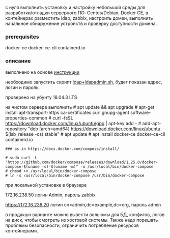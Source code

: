 с нуля выполнить установку и настройку небольшой среды для разработки/отладки серверного ПО: Centos/Debian, Docker CE, в контейнерах разместить ldap, zabbix, настроить домен, выполнить начальное обнаружение устройств и проверку доступности домена.

### prerequisites
docker-ce docker-ce-cli containerd.io

### описание

выполнено на основе [инструкции](https://github.com/osixia/docker-phpLDAPadmin)

необходимо запустить скрипт [ldap+ldapadmin.sh](ldap+ldapadmin.sh), будет показан адрес, логин и пароль

проверено на убунту 18.04.3 LTS

на чистом сервере выполнить 
    # apt update && apt upgrade
    # apt-get install apt-transport-https ca-certificates curl gnupg-agent software-properties-common
    # curl -fsSL https://download.docker.com/linux/ubuntu/gpg | apt-key add -
    # add-apt-repository "deb [arch=amd64] https://download.docker.com/linux/ubuntu $(lsb_release -cs) stable"
    # apt update
    # apt install docker-ce docker-ce-cli containerd.io

    ### as in https://docs.docker.com/compose/install/

    # sudo curl -L "https://github.com/docker/compose/releases/download/1.25.0/docker-compose-$(uname -s)-$(uname -m)" -o /usr/local/bin/docker-compose
    # chmod +x /usr/local/bin/docker-compose
    # ln -s /usr/local/bin/docker-compose /usr/bin/docker-compose

при локальной установке в браузере

172.16.238.50 логин Admin, пароль zabbix

https://172.16.238.20 логин cn=admin,dc=example,dc=org, пароль admin

в продакшн варианте можно вывести вольюмы для БД, конфигов, логов на диск, чтобы смотреть из хостовой системы. Также надо порешать проблемы безопасности, ограничить потребление ресурсов контейнерами.
